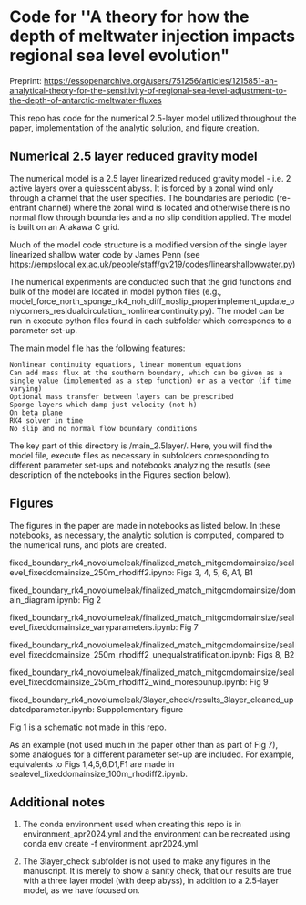 # Code for ''A theory for how the depth of meltwater injection impacts regional sea level evolution"
Preprint: https://essopenarchive.org/users/751256/articles/1215851-an-analytical-theory-for-the-sensitivity-of-regional-sea-level-adjustment-to-the-depth-of-antarctic-meltwater-fluxes

This repo has code for the numerical 2.5-layer model utilized throughout the paper, implementation of the analytic solution, and figure creation.
## Numerical 2.5 layer reduced gravity model
The numerical model is a 2.5 layer linearized reduced gravity model - i.e. 2 active layers over a quiesscent abyss. It is forced by a zonal wind only through a channel that the user specifies. The boundaries are periodic (re-entrant channel) where the zonal wind is located and otherwise there is no normal flow through boundaries and a no slip condition applied. The model is built on an Arakawa C grid.

Much of the model code structure is a modified version of the single layer linearized shallow water code by James Penn (see https://empslocal.ex.ac.uk/people/staff/gv219/codes/linearshallowwater.py)

The numerical experiments are conducted such that the grid functions and bulk of the model are located in model python files (e.g., model_force_north_sponge_rk4_noh_diff_noslip_properimplement_update_onlycorners_residualcirculation_nonlinearcontinuity.py). The model can be run in execute python files found in each subfolder which corresponds to a parameter set-up.

The main model file has the following features:

    Nonlinear continuity equations, linear momentum equations
    Can add mass flux at the southern boundary, which can be given as a single value (implemented as a step function) or as a vector (if time varying)
    Optional mass transfer between layers can be prescribed
    Sponge layers which damp just velocity (not h)
    On beta plane
    RK4 solver in time
    No slip and no normal flow boundary conditions


The key part of this directory is /main_2.5layer/. Here, you will find the model file, execute files as necessary in subfolders corresponding to different parameter set-ups and notebooks analyzing the resutls (see description of the notebooks in the Figures section below).

## Figures
The figures in the paper are made in notebooks as listed below. In these notebooks, as necessary, the analytic solution is computed, compared to the numerical runs, and plots are created. 

fixed_boundary_rk4_novolumeleak/finalized_match_mitgcmdomainsize/sealevel_fixeddomainsize_250m_rhodiff2.ipynb: Figs 3, 4, 5, 6, A1, B1

fixed_boundary_rk4_novolumeleak/finalized_match_mitgcmdomainsize/domain_diagram.ipynb: Fig 2

fixed_boundary_rk4_novolumeleak/finalized_match_mitgcmdomainsize/sealevel_fixeddomainsize_varyparameters.ipynb: Fig 7

fixed_boundary_rk4_novolumeleak/finalized_match_mitgcmdomainsize/sealevel_fixeddomainsize_250m_rhodiff2_unequalstratification.ipynb: Figs 8, B2

fixed_boundary_rk4_novolumeleak/finalized_match_mitgcmdomainsize/sealevel_fixeddomainsize_250m_rhodiff2_wind_morespunup.ipynb: Fig 9

fixed_boundary_rk4_novolumeleak/3layer_check/results_3layer_cleaned_updatedparameter.ipynb: Suppplementary figure


Fig 1 is a schematic not made in this repo.


As an example (not used much in the paper other than as part of Fig 7), some analogues for a different parameter set-up are included. For example, equivalents to Figs 1,4,5,6,D1,F1 are made in sealevel_fixeddomainsize_100m_rhodiff2.ipynb. 

## Additional notes 
1. The conda environment used when creating this repo is in environment_apr2024.yml and the environment can be recreated using conda env create -f environment_apr2024.yml

2. The 3layer_check subfolder is not used to make any figures in the manuscript. It is merely to show a sanity check, that our results are true with a three layer model (with deep abyss), in addition to a 2.5-layer model, as we have focused on.
